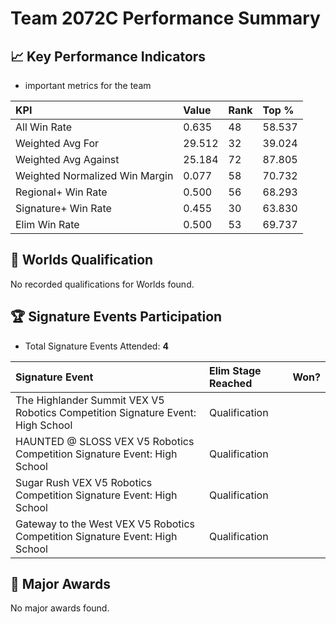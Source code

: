 # Team 2072C Performance Summary

## 📈 Key Performance Indicators
- important metrics for the team

| KPI | Value | Rank | Top % |
|:---|:-----|:----|:-----|
| All Win Rate | 0.635 | 48 | 58.537 |
| Weighted Avg For | 29.512 | 32 | 39.024 |
| Weighted Avg Against | 25.184 | 72 | 87.805 |
| Weighted Normalized Win Margin | 0.077 | 58 | 70.732 |
| Regional+ Win Rate | 0.500 | 56 | 68.293 |
| Signature+ Win Rate | 0.455 | 30 | 63.830 |
| Elim Win Rate | 0.500 | 53 | 69.737 |


## 🎯 Worlds Qualification
No recorded qualifications for Worlds found.

## 🏆 Signature Events Participation
- Total Signature Events Attended: **4**

| Signature Event | Elim Stage Reached | Won? |
|:----------------|:-------------------|:----|
| The Highlander Summit VEX V5 Robotics Competition Signature Event: High School | Qualification |  |
| HAUNTED @ SLOSS VEX V5 Robotics Competition Signature Event: High School | Qualification |  |
| Sugar Rush VEX V5 Robotics Competition Signature Event: High School | Qualification |  |
| Gateway to the West VEX V5 Robotics Competition Signature Event: High School | Qualification |  |


## 🥇 Major Awards
No major awards found.

